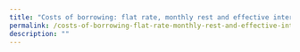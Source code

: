 ```yaml
---
title: "Costs of borrowing: flat rate, monthly rest and effective interest rate"
permalink: /costs-of-borrowing-flat-rate-monthly-rest-and-effective-interest-rate/
description: ""
---
```

